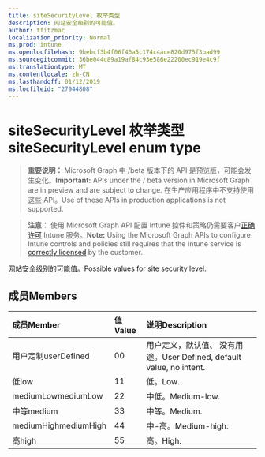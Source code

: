 ```yaml
---
title: siteSecurityLevel 枚举类型
description: 网站安全级别的可能值。
author: tfitzmac
localization_priority: Normal
ms.prod: intune
ms.openlocfilehash: 9bebcf3b4f06f46a5c174c4ace820d975f3bad99
ms.sourcegitcommit: 36be044c89a19af84c93e586e22200ec919e4c9f
ms.translationtype: MT
ms.contentlocale: zh-CN
ms.lasthandoff: 01/12/2019
ms.locfileid: "27944808"
---
```

# <a name="sitesecuritylevel-enum-type"></a><span data-ttu-id="d4ca9-103">siteSecurityLevel 枚举类型</span><span class="sxs-lookup"><span data-stu-id="d4ca9-103">siteSecurityLevel enum type</span></span>

> <span data-ttu-id="d4ca9-104">**重要说明：** Microsoft Graph 中 /beta 版本下的 API 是预览版，可能会发生变化。</span><span class="sxs-lookup"><span data-stu-id="d4ca9-104">**Important:** APIs under the / beta version in Microsoft Graph are in preview and are subject to change.</span></span> <span data-ttu-id="d4ca9-105">在生产应用程序中不支持使用这些 API。</span><span class="sxs-lookup"><span data-stu-id="d4ca9-105">Use of these APIs in production applications is not supported.</span></span>

> <span data-ttu-id="d4ca9-106">**注意：** 使用 Microsoft Graph API 配置 Intune 控件和策略仍需要客户[正确许可](https://go.microsoft.com/fwlink/?linkid=839381) Intune 服务。</span><span class="sxs-lookup"><span data-stu-id="d4ca9-106">**Note:** Using the Microsoft Graph APIs to configure Intune controls and policies still requires that the Intune service is [correctly licensed](https://go.microsoft.com/fwlink/?linkid=839381) by the customer.</span></span>

<span data-ttu-id="d4ca9-107">网站安全级别的可能值。</span><span class="sxs-lookup"><span data-stu-id="d4ca9-107">Possible values for site security level.</span></span>
## <a name="members"></a><span data-ttu-id="d4ca9-108">成员</span><span class="sxs-lookup"><span data-stu-id="d4ca9-108">Members</span></span>
|<span data-ttu-id="d4ca9-109">成员</span><span class="sxs-lookup"><span data-stu-id="d4ca9-109">Member</span></span>|<span data-ttu-id="d4ca9-110">值</span><span class="sxs-lookup"><span data-stu-id="d4ca9-110">Value</span></span>|<span data-ttu-id="d4ca9-111">说明</span><span class="sxs-lookup"><span data-stu-id="d4ca9-111">Description</span></span>|
|:---|:---|:---|
|<span data-ttu-id="d4ca9-112">用户定制</span><span class="sxs-lookup"><span data-stu-id="d4ca9-112">userDefined</span></span>|<span data-ttu-id="d4ca9-113">0</span><span class="sxs-lookup"><span data-stu-id="d4ca9-113">0</span></span>|<span data-ttu-id="d4ca9-114">用户定义，默认值、 没有用途。</span><span class="sxs-lookup"><span data-stu-id="d4ca9-114">User Defined, default value, no intent.</span></span>|
|<span data-ttu-id="d4ca9-115">低</span><span class="sxs-lookup"><span data-stu-id="d4ca9-115">low</span></span>|<span data-ttu-id="d4ca9-116">1</span><span class="sxs-lookup"><span data-stu-id="d4ca9-116">1</span></span>|<span data-ttu-id="d4ca9-117">低。</span><span class="sxs-lookup"><span data-stu-id="d4ca9-117">Low.</span></span>|
|<span data-ttu-id="d4ca9-118">mediumLow</span><span class="sxs-lookup"><span data-stu-id="d4ca9-118">mediumLow</span></span>|<span data-ttu-id="d4ca9-119">2</span><span class="sxs-lookup"><span data-stu-id="d4ca9-119">2</span></span>|<span data-ttu-id="d4ca9-120">中低。</span><span class="sxs-lookup"><span data-stu-id="d4ca9-120">Medium-low.</span></span>|
|<span data-ttu-id="d4ca9-121">中等</span><span class="sxs-lookup"><span data-stu-id="d4ca9-121">medium</span></span>|<span data-ttu-id="d4ca9-122">3</span><span class="sxs-lookup"><span data-stu-id="d4ca9-122">3</span></span>|<span data-ttu-id="d4ca9-123">中等。</span><span class="sxs-lookup"><span data-stu-id="d4ca9-123">Medium.</span></span>|
|<span data-ttu-id="d4ca9-124">mediumHigh</span><span class="sxs-lookup"><span data-stu-id="d4ca9-124">mediumHigh</span></span>|<span data-ttu-id="d4ca9-125">4</span><span class="sxs-lookup"><span data-stu-id="d4ca9-125">4</span></span>|<span data-ttu-id="d4ca9-126">中-高。</span><span class="sxs-lookup"><span data-stu-id="d4ca9-126">Medium-high.</span></span>|
|<span data-ttu-id="d4ca9-127">高</span><span class="sxs-lookup"><span data-stu-id="d4ca9-127">high</span></span>|<span data-ttu-id="d4ca9-128">5</span><span class="sxs-lookup"><span data-stu-id="d4ca9-128">5</span></span>|<span data-ttu-id="d4ca9-129">高。</span><span class="sxs-lookup"><span data-stu-id="d4ca9-129">High.</span></span>|





